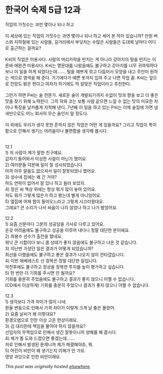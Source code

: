 # 한국어 숙제 5급 12과

<div>
<div>직업의 가짓수는 과연 몇이나 되나 하고</div>
<div><br></div>
<div>이 세상에 있는 직업의 가짓수는 과연 몇이나 되나 하고 세어 본 적이 있습니까? 만원 버스와 지하철에 있는 사람들, 길거리에서 부딪치는 수많은 사람들은 도대체 날마다 어디로 출근하는 걸까요?</div>
<div><br></div>
<div>K씨의 직업은 미용사다. 사람의 머리카락을 만지는 게 아니라 강아지의 털을 만지는 이른바 애완견 미용사다. K씨는 명문대를 나왔음에도 불구하고 강아지를 너무 귀여워하다 보니 이 일을 하게 되었다는데....... 털을 예쁘게 깎고 다듬어서 모양을 내고 주인이 원하는 색으로 염색을 해 준다. 거기에다가 예쁜 옷까지 입혀 주고 나면 작업 끝. K씨는 앞으로 전망도 밝은 편이고 여자가 하기에도 딱 알맞은 직업이라고 추천한다.</div>
<div><br></div>
<div>그런가 하면 P씨는 술 전문가. 새로운 술이 개발되기까지 수없이 맛과 향을 보고 더 좋은 맛을 찾기 위해 노력한다. 그의 혀와 코는 보통 사람 같으면 느낄 수 없는 맛의 미묘한 차이나 특징을 날카롭게 지적해 낸다. 7년째 이 일을 하고 있는 P씨는 이제 술집에 가면 냄새만으로도 어느 회사의 무슨 술인지 알 정도다.</div>
<div><br></div>
<div>이 외에도 우리가 생각 못한 흔하지 않은 직업은 어떤 게 있을까요? 그리고 직업이 특이함으로 인해서 생기는 어려움이나 불편함을 생각해 봅시다.</div>
<div><br></div>
<div><br></div>
<div>12.1</div>
<div>1) 저 사람이 제가 말한 친구예요.</div>
<div>갑자기 들어와서 이상한 사람이 아닌가 했어요.</div>
<div>2) 여러분들 덕분에 일이 잘 성사되었습니다.</div>
<div>아까 아무 말씀도 없으셔서 일이 잘못되었나 했어요.</div>
<div>3) 성수네 집에는 왜 간 거야?</div>
<div>하도 연락이 없어서 잘 있나 하고 들러 보았지.</div>
<div>4) 정은 씨 책상 위에는 항상 뭐가 많이 놓여 있어요.</div>
<div>저도 뭐가 그렇게 많은가 하고 봤는데 별게 아니었어요.</div>
<div>5) 옆집에 어제 함이 들어오느라고 그렇게 시끄러웠대요.</div>
<div>그래요? 큰 소리가 나서 싸움이 나지 않았나 하고 나가 봤었어요.</div>
<div><br></div>
<div>12.2</div>
<div>1) 요즘 신문마다 그분의 성공담을 기사로 다루고 있어요.</div>
<div>온갖 어려움에도 불구하고 성공을 이루어 내다니 정말 대단한 분이에요.</div>
<div>2) 최용수 선수가 출전을 했네요.</div>
<div>워낙 큰 시합이다 보니 몸 상태가 좋지 않음에도 불구하고 나온 것 같습니다.</div>
<div>3) 지난번 가셨던 일은 결과가 어떻게 되었습니까?</div>
<div>최선을 다했음에도 불구하고 좋은 결과가 나오지 않아 안타깝습니다.</div>
<div>4) 이번 에베레스트 산 정복은 정말 대단한 일입니다.</div>
<div>악천후에도 불구하고 정상을 정복한 투지를 높이 평가하고 싶습니다.</div>
<div>5) 한 번만 더 기회를 주시면 안 될까요?</div>
<div>기회를 충분히 주었음에도 불구하고 결과가 좋지 않으니 어쩔 수 없습니다.</div>
<div>(CD에서 이상하게) 기회를 충분히 주었으나 결과가 좋지 않으니 어쩔 수 없습니다.</div>
<div><br></div>
<div>12.3</div>
<div>1) 생각보다 가격 차이가 많이 나네.</div>
<div>환율 변동으로 인해서 가격 차이가 이렇게 크게 날 줄은 몰랐어.</div>
<div>2) 요즘 날씨가 왜 이렇대요?</div>
<div>환경오염으로 인한 이상 고온 현상이래요.</div>
<div>3) 김 대리한테 책임을 물어야 하지 않을까요?</div>
<div>선임자의 무책임으로 인해서 생긴 잘못이니까 양해를 해 줍시다.</div>
<div>4) 제가 좀 도와 드렸으면 좋겠는데.......</div>
<div>저로 인해서 발생된 문제니까 제가 해결해야죠, 뭐.</div>
<div>5) 어린이 비만이 왜 생기는지 이해가 안 가요.</div>
<div>영양 과잉으로 인한 비만이래요.</div>
</div>


*This post was originally hosted [elsewhere](http://planspace.blogspot.com/2009/10/5-12.html).*
